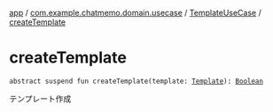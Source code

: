 [app](../../index.md) / [com.example.chatmemo.domain.usecase](../index.md) / [TemplateUseCase](index.md) / [createTemplate](./create-template.md)

# createTemplate

`abstract suspend fun createTemplate(template: `[`Template`](../../com.example.chatmemo.domain.model.entity/-template/index.md)`): `[`Boolean`](https://kotlinlang.org/api/latest/jvm/stdlib/kotlin/-boolean/index.html)

テンプレート作成

